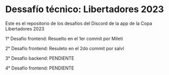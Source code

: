 # Dessafío técnico: Libertadores 2023

Este es el repositorio de los desafíos del Discord de la app de la Copa Libertadores 2023

1° Desafío frontend: Resuelto en el 1er commit por Mileti

2° Desafío frontend: Resuleto en el 2do commit por salvl

3° Desafío backend: PENDIENTE

4° Desafío frontend: PENDIENTE


